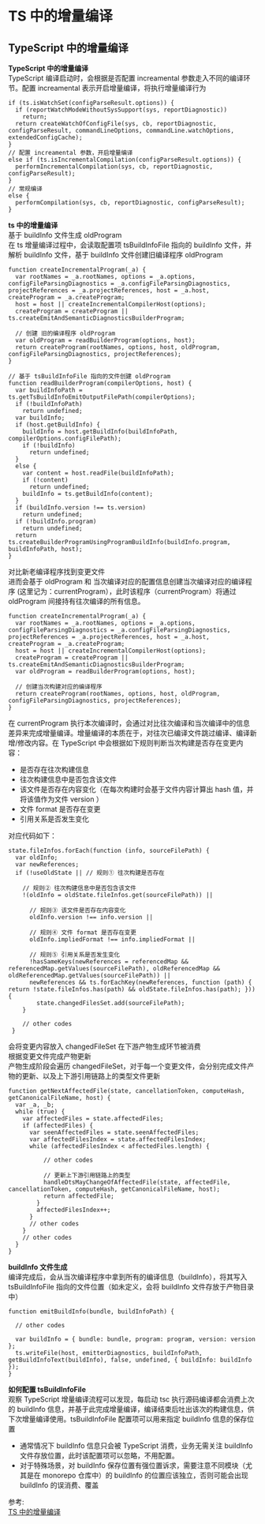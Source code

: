 # TS 中的增量编译
## TypeScript 中的增量编译
**TypeScript 中的增量编译**  
TypeScript 编译启动时，会根据是否配置 increamental 参数走入不同的编译环节。配置 increamental 表示开启增量编译，将执行增量编译行为  
``` 
if (ts.isWatchSet(configParseResult.options)) {
  if (reportWatchModeWithoutSysSupport(sys, reportDiagnostic))
    return;
  return createWatchOfConfigFile(sys, cb, reportDiagnostic, configParseResult, commandLineOptions, commandLine.watchOptions, extendedConfigCache);
}
// 配置 increamental 参数，开启增量编译
else if (ts.isIncrementalCompilation(configParseResult.options)) {
  performIncrementalCompilation(sys, cb, reportDiagnostic, configParseResult);
}
// 常规编译
else {
  performCompilation(sys, cb, reportDiagnostic, configParseResult);
}
```
**ts 中的增量编译**  
基于 buildInfo 文件生成 oldProgram  
在 ts 增量编译过程中，会读取配置项 tsBuildInfoFile 指向的 buildInfo 文件，并解析 buildInfo 文件，基于 buildInfo 文件创建旧编译程序 oldProgram  
``` 
function createIncrementalProgram(_a) {
  var rootNames = _a.rootNames, options = _a.options, configFileParsingDiagnostics = _a.configFileParsingDiagnostics, projectReferences = _a.projectReferences, host = _a.host, createProgram = _a.createProgram;
  host = host || createIncrementalCompilerHost(options);
  createProgram = createProgram || ts.createEmitAndSemanticDiagnosticsBuilderProgram;
  
  // 创建 旧的编译程序 oldProgram
  var oldProgram = readBuilderProgram(options, host);
  return createProgram(rootNames, options, host, oldProgram, configFileParsingDiagnostics, projectReferences);
}

// 基于 tsBuildInfoFile 指向的文件创建 oldProgram
function readBuilderProgram(compilerOptions, host) {
  var buildInfoPath = ts.getTsBuildInfoEmitOutputFilePath(compilerOptions);
  if (!buildInfoPath)
    return undefined;
  var buildInfo;
  if (host.getBuildInfo) {
    buildInfo = host.getBuildInfo(buildInfoPath, compilerOptions.configFilePath);
    if (!buildInfo)
      return undefined;
  }
  else {
    var content = host.readFile(buildInfoPath);
    if (!content)
      return undefined;
    buildInfo = ts.getBuildInfo(content);
  }
  if (buildInfo.version !== ts.version)
    return undefined;
  if (!buildInfo.program)
    return undefined;
  return ts.createBuilderProgramUsingProgramBuildInfo(buildInfo.program, buildInfoPath, host);
}
```
对比新老编译程序找到变更文件  
进而会基于 oldProgram 和 当次编译对应的配置信息创建当次编译对应的编译程序 (这里记为：currentProgram），此时该程序（currentProgram）将通过 oldProgram 间接持有往次编译的所有信息。  
``` 
function createIncrementalProgram(_a) {
  var rootNames = _a.rootNames, options = _a.options, configFileParsingDiagnostics = _a.configFileParsingDiagnostics, projectReferences = _a.projectReferences, host = _a.host, createProgram = _a.createProgram;
  host = host || createIncrementalCompilerHost(options);
  createProgram = createProgram || ts.createEmitAndSemanticDiagnosticsBuilderProgram;
  var oldProgram = readBuilderProgram(options, host);
  
  // 创建当次构建对应的编译程序
  return createProgram(rootNames, options, host, oldProgram, configFileParsingDiagnostics, projectReferences);
}
```
在 currentProgram 执行本次编译时，会通过对比往次编译和当次编译中的信息差异来完成增量编译。增量编译的本质在于，对往次已编译文件跳过编译、编译新增/修改内容。在 TypeScript 中会根据如下规则判断当次构建是否存在变更内容：  
- 是否存在往次构建信息
- 往次构建信息中是否包含该文件
- 该文件是否存在内容变化（在每次构建时会基于文件内容计算出 hash 值，并将该值作为文件 version ）
- 文件 format 是否存在变更
- 引用关系是否发生变化

对应代码如下：  
``` 
state.fileInfos.forEach(function (info, sourceFilePath) {
  var oldInfo;
  var newReferences;
  if (!useOldState || // 规则① 往次构建是否存在
  
    // 规则② 往次构建信息中是否包含该文件
    !(oldInfo = oldState.fileInfos.get(sourceFilePath)) || 
    
      // 规则③ 该文件是否存在内容变化
      oldInfo.version !== info.version ||
      
      // 规则④ 文件 format 是否存在变更
      oldInfo.impliedFormat !== info.impliedFormat ||
      
      // 规则⑤ 引用关系是否发生变化
      !hasSameKeys(newReferences = referencedMap && referencedMap.getValues(sourceFilePath), oldReferencedMap && oldReferencedMap.getValues(sourceFilePath)) ||
      newReferences && ts.forEachKey(newReferences, function (path) { return !state.fileInfos.has(path) && oldState.fileInfos.has(path); })) {
        state.changedFilesSet.add(sourceFilePath);
    }
    
    // other codes
 }
```
会将变更内容放入 changedFileSet 在下游产物生成环节被消费  
根据变更文件完成产物更新  
产物生成阶段会遍历 changedFileSet，对于每一个变更文件，会分别完成文件产物的更新、以及上下游引用链路上的类型文件更新  
``` 
function getNextAffectedFile(state, cancellationToken, computeHash, getCanonicalFileName, host) {
  var _a, _b;
  while (true) {
    var affectedFiles = state.affectedFiles;
    if (affectedFiles) {
      var seenAffectedFiles = state.seenAffectedFiles;
      var affectedFilesIndex = state.affectedFilesIndex;
      while (affectedFilesIndex < affectedFiles.length) {
        
          // other codes
          
          // 更新上下游引用链路上的类型
          handleDtsMayChangeOfAffectedFile(state, affectedFile, cancellationToken, computeHash, getCanonicalFileName, host);
          return affectedFile;
        }
        affectedFilesIndex++;
      }
      // other codes
    }
    // other codes
  }
}
```
**buildInfo 文件生成**  
编译完成后，会从当次编译程序中拿到所有的编译信息（buildInfo），将其写入 tsBuildInfoFile 指向的文件位置（如未定义，会将 buildInfo 文件存放于产物目录中）  
``` 
function emitBuildInfo(bundle, buildInfoPath) {

  // other codes
  
  var buildInfo = { bundle: bundle, program: program, version: version };
  ts.writeFile(host, emitterDiagnostics, buildInfoPath, getBuildInfoText(buildInfo), false, undefined, { buildInfo: buildInfo });
}
```

**如何配置 tsBuildInfoFile**  
观察 TypeScript 增量编译流程可以发现，每启动 tsc 执行源码编译都会消费上次的 buildInfo 信息，并基于此完成增量编译，编译结束后吐出该次的构建信息，供下次增量编译使用。tsBuildInfoFile 配置项可以用来指定 buildInfo 信息的保存位置  
- 通常情况下 buildInfo 信息只会被 TypeScript 消费，业务无需关注 buildInfo 文件存放位置，此时该配置项可以忽略，不用配置。
- 对于特殊场景，对 buildInfo 保存位置有强位置诉求，需要注意不同模块（尤其是在 monorepo 仓库中）的 buildInfo 的位置应该独立，否则可能会出现 buildInfo 的误消费、覆盖

参考:  
[TS 中的增量编译](https://mp.weixin.qq.com/s/830njEJhNGSSvYO7zHXg8A)
